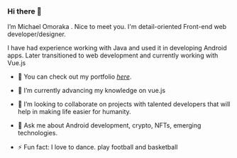 ### Hi there 👋

 I’m Michael Omoraka . Nice to meet you.
I'm detail-oriented Front-end web developer/designer. 

I have had experience working with Java and used it in developing Android apps. Later transitioned to web development and currently working with Vue.js

- 🔭 You can check out my portfolio [_here_](https://michaelomoraka.netlify.app). 
<!-- **brainbox15/brainbox15** is a ✨ _special_ ✨ repository because its `README.md` (this file) appears on your GitHub profile.
 -->
<!-- Here are some ideas to get you started:
 -->
<!-- - 🔭 I’m currently working on ... -->
- 🌱 I’m currently advancing my knowledge on vue.js

- 👯 I’m looking to collaborate on projects with talented developers that will help in making life easier for humanity. 
<!-- - 🤔 I’m looking for help with ... -->

- 💬 Ask me about Android development, crypto, NFTs, emerging technologies.
<!-- - 📫 How to reach me: ... -->
<!-- - 😄 Pronouns: ... -->

- ⚡ Fun fact: I love to dance. play football and basketball

